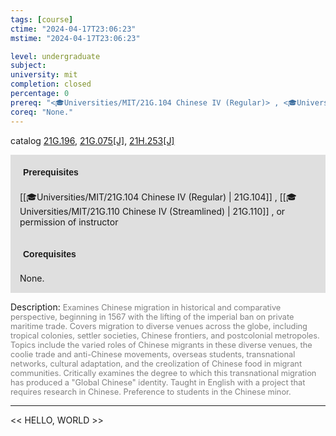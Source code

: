 ```yaml
---
tags: [course]
ctime: "2024-04-17T23:06:23"
mstime: "2024-04-17T23:06:23"

level: undergraduate
subject: 
university: mit
completion: closed
percentage: 0
prereq: "<🎓Universities/MIT/21G.104 Chinese IV (Regular)> , <🎓Universities/MIT/21G.110 Chinese IV (Streamlined)> , or permission of instructor"
coreq: "None."
---
```


catalog [21G.196](http://student.mit.edu/catalog/m21Gb.html#21G.196), [21G.075[J]](http://student.mit.edu/catalog/m21Ga.html#21G.075), [21H.253[J]](http://student.mit.edu/catalog/m21Ha.html#21H.253)

<span style="display: block; padding: 15px; background-color: rgb(100, 100, 100, 0.2);"><font id="m_prereq2164_0" style="display: block; font-family: Arial, sans-serif; font-weight: bold; padding: 5px">Prerequisites</font><br><span id="prereq2164_0">[[🎓Universities/MIT/21G.104 Chinese IV (Regular) | 21G.104]] , [[🎓Universities/MIT/21G.110 Chinese IV (Streamlined) | 21G.110]] , or permission of instructor</span></span>
<span style="display: block; padding: 15px; background-color: rgb(100, 100, 100, 0.2);"><font id="m_coreq2164_0" style="display: block; font-family: Arial, sans-serif; font-weight: bold; padding: 5px">Corequisites</font><br><span id="coreq2164_0">None.</span></span>

<font style="">Description:</font>
<font style="color: grey; font-size: 0.8rem;">Examines Chinese migration in historical and comparative perspective, beginning in 1567 with the lifting of the imperial ban on private maritime trade. Covers migration to diverse venues across the globe, including tropical colonies, settler societies, Chinese frontiers, and postcolonial metropoles. Topics include the varied roles of Chinese migrants in these diverse venues, the coolie trade and anti-Chinese movements, overseas students, transnational networks, cultural adaptation, and the creolization of Chinese food in migrant communities. Critically examines the degree to which this transnational migration has produced a "Global Chinese" identity. Taught in English with a project that requires research in Chinese. Preference to students in the Chinese minor.</font>



---

<< HELLO, WORLD >>
